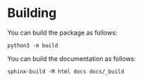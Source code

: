 # Building

You can build the package as follows:

```shell
python3 -m build
```

You can build the documentation as follows:

```shell
sphinx-build -M html docs docs/_build
```
